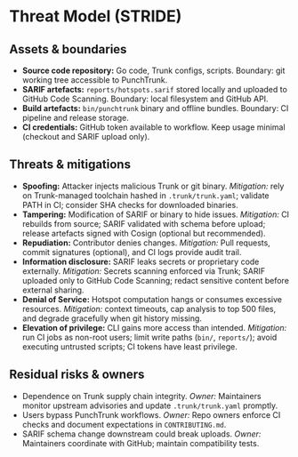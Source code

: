 # Threat Model (STRIDE)

## Assets & boundaries

- **Source code repository:** Go code, Trunk configs, scripts. Boundary: git working tree accessible to PunchTrunk.
- **SARIF artefacts:** `reports/hotspots.sarif` stored locally and uploaded to GitHub Code Scanning. Boundary: local filesystem and GitHub API.
- **Build artefacts:** `bin/punchtrunk` binary and offline bundles. Boundary: CI pipeline and release storage.
- **CI credentials:** GitHub token available to workflow. Keep usage minimal (checkout and SARIF upload only).

## Threats & mitigations

- **Spoofing:** Attacker injects malicious Trunk or git binary. _Mitigation:_ rely on Trunk-managed toolchain hashed in `.trunk/trunk.yaml`; validate PATH in CI; consider SHA checks for downloaded binaries.
- **Tampering:** Modification of SARIF or binary to hide issues. _Mitigation:_ CI rebuilds from source; SARIF validated with schema before upload; release artefacts signed with Cosign (optional but recommended).
- **Repudiation:** Contributor denies changes. _Mitigation:_ Pull requests, commit signatures (optional), and CI logs provide audit trail.
- **Information disclosure:** SARIF leaks secrets or proprietary code externally. _Mitigation:_ Secrets scanning enforced via Trunk; SARIF uploaded only to GitHub Code Scanning; redact sensitive content before external sharing.
- **Denial of Service:** Hotspot computation hangs or consumes excessive resources. _Mitigation:_ context timeouts, cap analysis to top 500 files, and degrade gracefully when git history missing.
- **Elevation of privilege:** CLI gains more access than intended. _Mitigation:_ run CI jobs as non-root users; limit write paths (`bin/`, `reports/`); avoid executing untrusted scripts; CI tokens have least privilege.

## Residual risks & owners

- Dependence on Trunk supply chain integrity. _Owner:_ Maintainers monitor upstream advisories and update `.trunk/trunk.yaml` promptly.
- Users bypass PunchTrunk workflows. _Owner:_ Repo owners enforce CI checks and document expectations in `CONTRIBUTING.md`.
- SARIF schema change downstream could break uploads. _Owner:_ Maintainers coordinate with GitHub; maintain compatibility tests.
